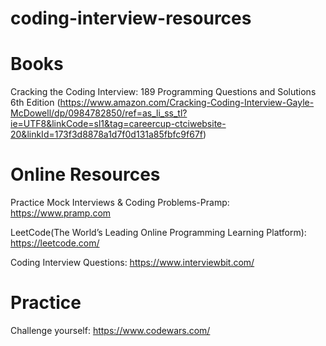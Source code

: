 # coding-interview-resources


# Books
Cracking the Coding Interview: 189 Programming Questions and Solutions 6th Edition (https://www.amazon.com/Cracking-Coding-Interview-Gayle-McDowell/dp/0984782850/ref=as_li_ss_tl?ie=UTF8&linkCode=sl1&tag=careercup-ctciwebsite-20&linkId=173f3d8878a1d7f0d131a85fbfc9f67f)

# Online Resources
Practice Mock Interviews & Coding Problems-Pramp: https://www.pramp.com

LeetCode(The World’s Leading Online Programming Learning Platform): https://leetcode.com/

Coding Interview Questions: https://www.interviewbit.com/

# Practice
Challenge yourself: https://www.codewars.com/
